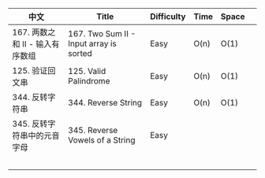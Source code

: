 | 中文                            | Title                                   | Difficulty | Time | Space |      |
| ------------------------------- | --------------------------------------- | ---------- | ---- | ----- | ---- |
| 167. 两数之和 II - 输入有序数组 | 167. Two Sum II - Input array is sorted | Easy       | O(n) | O(1)  |      |
| 125. 验证回文串                 | 125. Valid Palindrome                   | Easy       | O(n) | O(1)  |      |
| 344. 反转字符串                 | 344. Reverse String                     | Easy       | O(n) | O(1)  |      |
| 345. 反转字符串中的元音字母     | 345. Reverse Vowels of a String         | Easy       |      |       |      |
|                                 |                                         |            |      |       |      |
|                                 |                                         |            |      |       |      |
|                                 |                                         |            |      |       |      |
|                                 |                                         |            |      |       |      |
|                                 |                                         |            |      |       |      |